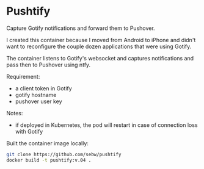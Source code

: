 # Pushtify

Capture Gotify notifications and forward them to Pushover.

I created this container because I moved from Android to iPhone and didn't want to reconfigure the couple dozen applications that were using Gotify.

The container listens to Gotify's websocket and captures notifications and pass then to Pushover using ntfy.

Requirement:

- a client token in Gotify
- gotify hostname
- pushover user key

Notes:

- if deployed in Kubernetes, the pod will restart in case of connection loss with Gotify

Built the container image locally:

```bash
git clone https://github.com/sebw/pushtify
docker build -t pushtify:v.04 .
```
